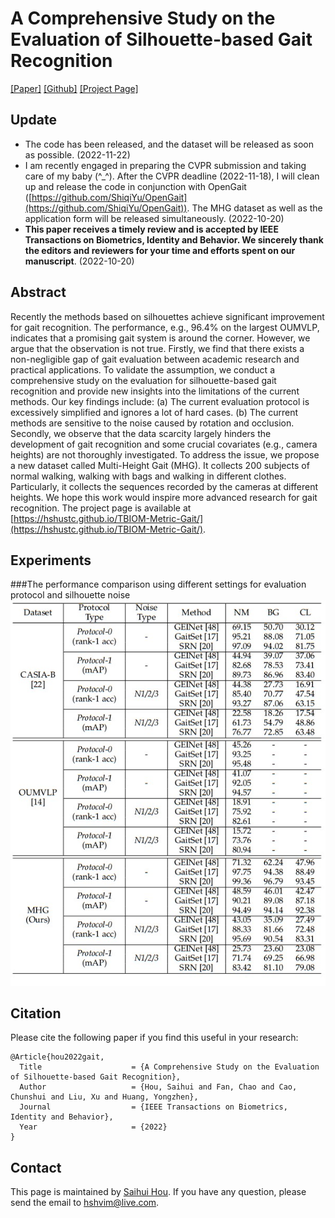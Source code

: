 # A Comprehensive Study on the Evaluation of Silhouette-based Gait Recognition
[[Paper]](https://ieeexplore.ieee.org/document/9928336) [[Github]](https://github.com/hshustc/TBIOM-Metric-Gait) [[Project Page]](https://hshustc.github.io/TBIOM-Metric-Gait/)

## Update
- The code has been released, and the dataset will be released as soon as possible. (2022-11-22)
- I am recently engaged in preparing the CVPR submission and taking care of my baby (^_^). After the CVPR deadline (2022-11-18), I will clean up and release the code in conjunction with OpenGait ([https://github.com/ShiqiYu/OpenGait](https://github.com/ShiqiYu/OpenGait)). The MHG dataset as well as the application form will be released simultaneously. (2022-10-20)
- **This paper receives a timely review and is accepted by IEEE Transactions on Biometrics, Identity and Behavior. We sincerely thank the editors and reviewers for your time and efforts spent on our manuscript**. (2022-10-20)


## Abstract

Recently the methods based on silhouettes achieve significant improvement for gait recognition. The performance, e.g., 96.4% on the largest OUMVLP, indicates that a promising gait system is around the corner. However, we argue that the observation is not true. Firstly, we find that there exists a non-negligible gap of gait evaluation between academic research and practical applications. To validate the assumption, we conduct a comprehensive study on the evaluation for silhouette-based gait recognition and provide new insights into the limitations of the current methods. Our key findings include: (a) The current evaluation protocol is excessively simplified and ignores a lot of hard cases. (b) The current methods are sensitive to the noise caused by rotation and occlusion. Secondly, we observe that the data scarcity largely hinders the development of gait recognition and some crucial covariates (e.g., camera heights) are not thoroughly investigated. To address the issue, we propose a new dataset called Multi-Height Gait (MHG). It collects 200 subjects of normal walking, walking with bags and walking in different clothes. Particularly, it collects the sequences recorded by the cameras at different heights. We hope this work would inspire more advanced research for gait recognition. The project page is available at [https://hshustc.github.io/TBIOM-Metric-Gait/](https://hshustc.github.io/TBIOM-Metric-Gait/).

## Experiments
###The performance comparison using different settings for evaluation protocol and silhouette noise
![](comparison.jpg)


## Citation
Please cite the following paper if you find this useful in your research:
```
@Article{hou2022gait,
  Title                    = {A Comprehensive Study on the Evaluation of Silhouette-based Gait Recognition},
  Author                   = {Hou, Saihui and Fan, Chao and Cao, Chunshui and Liu, Xu and Huang, Yongzhen},
  Journal                  = {IEEE Transactions on Biometrics, Identity and Behavior},
  Year                     = {2022}
}
```

## Contact
This page is maintained by [Saihui Hou](https://hshustc.github.io/). If you have any question, please send the email to [hshvim@live.com](mailto:hshvim@live.com).




